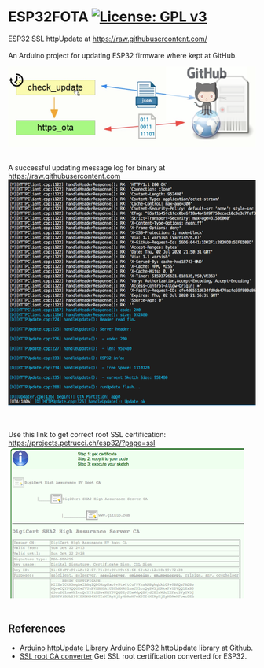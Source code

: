 # ESP32FOTA  [![License: GPL v3](https://img.shields.io/badge/License-GPLv3-blue.svg)](https://www.gnu.org/licenses/gpl-3.0)<br>
ESP32 SSL httpUpdate at https://raw.githubusercontent.com/ <br><br>
An Arduino project for updating ESP32 firmware where kept at GitHub.

<img src="picture/SslOtaGithub.png"/>
<br><br>

A successful updating message log for binary at https://raw.githubusercontent.com <br>
<img src="picture/SSLhttpUpdate0702.png" width=640/> &nbsp;&nbsp;&nbsp; 
<br><br>

Use this link to get correct root SSL certification:
      https://projects.petrucci.ch/esp32/?page=ssl
<br>
<img src="picture/rootCA.png" width=480/>
<br><br>

## References
  - [Arduino httpUpdate Library](https://github.com/espressif/arduino-esp32/tree/master/libraries/Update) Arduino ESP32 httpUpdate library at Github.
  - [SSL root CA converter](https://projects.petrucci.ch/esp32/?page=ssl) Get SSL root certification converted for ESP32.



